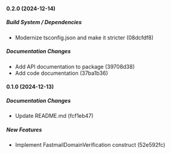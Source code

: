 #### 0.2.0 (2024-12-14)

##### Build System / Dependencies

*  Modernize tsconfig.json and make it stricter (08dcfdf8)

##### Documentation Changes

*  Add API documentation to package (39708d38)
*  Add code documentation (37ba1b36)

#### 0.1.0 (2024-12-13)

##### Documentation Changes

*  Update README.md (fcf1eb47)

##### New Features

*  Implement FastmailDomainVerification construct (52e592fc)
